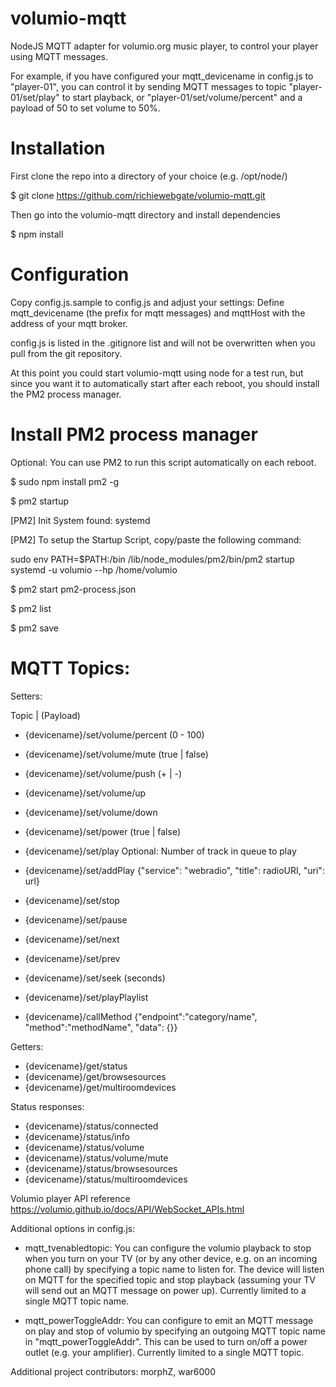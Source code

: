 # volumio-mqtt
NodeJS MQTT adapter for volumio.org music player, to control your player using MQTT messages.

For example, if you have configured your mqtt_devicename in config.js to "player-01", you can control it by sending MQTT messages to topic "player-01/set/play" to start playback, or "player-01/set/volume/percent" and a payload of 50 to set volume to 50%.

# Installation

First clone the repo into a directory of your choice (e.g. /opt/node/)

$ git clone https://github.com/richiewebgate/volumio-mqtt.git

Then go into the volumio-mqtt directory and install dependencies

$ npm install

# Configuration
Copy config.js.sample to config.js and adjust your settings:
Define mqtt_devicename (the prefix for mqtt messages) and mqttHost with the address of your mqtt broker.

config.js is listed in the .gitignore list and will not be overwritten when you pull from the git repository. 

At this point you could start volumio-mqtt using node for a test run, but since you want it to automatically start after each reboot, you should install the PM2 process manager. 

# Install PM2 process manager
Optional: You can use PM2 to run this script automatically on each reboot.

$ sudo npm install pm2 -g

$ pm2 startup

[PM2] Init System found: systemd

[PM2] To setup the Startup Script, copy/paste the following command:

sudo env PATH=$PATH:/bin /lib/node_modules/pm2/bin/pm2 startup systemd -u volumio --hp /home/volumio


$ pm2 start pm2-process.json

$ pm2 list 

$ pm2 save


# MQTT Topics:

Setters:

  Topic                                | (Payload)

- {devicename}/set/volume/percent       (0 - 100)
- {devicename}/set/volume/mute          (true | false)
- {devicename}/set/volume/push          (+ | -)
- {devicename}/set/volume/up
- {devicename}/set/volume/down

- {devicename}/set/power                (true | false)
- {devicename}/set/play                 Optional: Number of track in queue to play
- {devicename}/set/addPlay              {"service": "webradio", "title": radioURI, "uri": url}
- {devicename}/set/stop
- {devicename}/set/pause
- {devicename}/set/next
- {devicename}/set/prev
- {devicename}/set/seek                 (seconds)
- {devicename}/set/playPlaylist
- {devicename}/callMethod               {"endpoint":"category/name", "method":"methodName", "data": {}}

Getters: 

- {devicename}/get/status
- {devicename}/get/browsesources
- {devicename}/get/multiroomdevices

Status responses:

- {devicename}/status/connected
- {devicename}/status/info
- {devicename}/status/volume
- {devicename}/status/volume/mute
- {devicename}/status/browsesources
- {devicename}/status/multiroomdevices


Volumio player API reference
https://volumio.github.io/docs/API/WebSocket_APIs.html


Additional options in config.js:

- mqtt_tvenabledtopic:
You can configure the volumio playback to stop when you turn on your TV (or by any other device, e.g. on an incoming phone call) by specifying a topic name to listen for. The device will listen on MQTT for the specified topic and stop playback (assuming your TV will send out an MQTT message on power up). Currently limited to a single MQTT topic name.

- mqtt_powerToggleAddr:
You can configure to emit an MQTT message on play and stop of volumio by specifying an outgoing MQTT topic name in "mqtt_powerToggleAddr". This can be used to turn on/off a power outlet (e.g. your amplifier). Currently limited to a single MQTT topic.


Additional project contributors: morphZ, war6000
